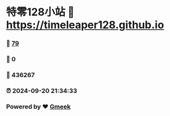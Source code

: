 # 特零128小站 :link: https://timeleaper128.github.io 
### :page_facing_up: [79](https://timeleaper128.github.io/tag.html) 
### :speech_balloon: 0 
### :hibiscus: 436267 
### :alarm_clock: 2024-09-20 21:34:33 
### Powered by :heart: [Gmeek](https://github.com/Meekdai/Gmeek)
